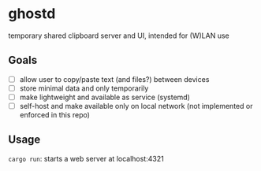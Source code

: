 # ghostd

temporary shared clipboard server and UI, intended for (W)LAN use

## Goals
- [ ] allow user to copy/paste text (and files?) between devices
- [ ] store minimal data and only temporarily
- [ ] make lightweight and available as service (systemd)
- [ ] self-host and make available only on local network (not implemented or enforced in this repo)

## Usage
`cargo run`: starts a web server at localhost:4321
